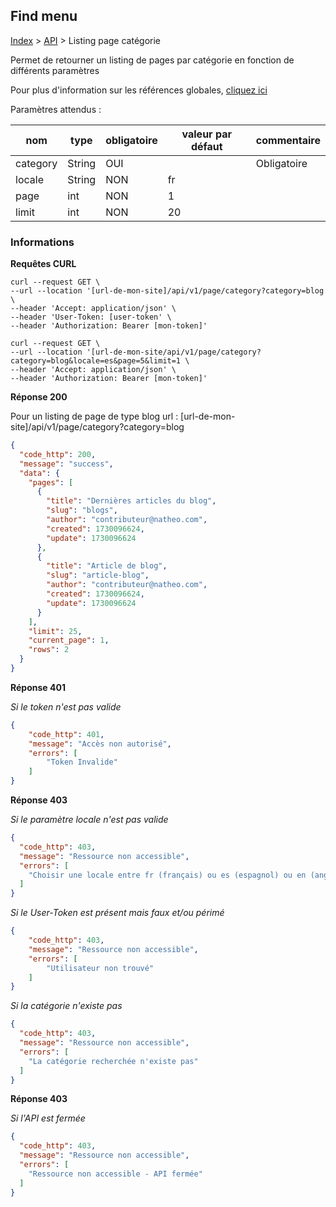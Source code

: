 ## Find menu

[Index](../../../index.md) > [API](../index.md) > Listing page catégorie

Permet de retourner un listing de pages par catégorie en fonction de différents paramètres



Pour plus d'information sur les références globales, [cliquez ici](../../Techniques/Références_globales.md)

Paramètres attendus :

| nom      | type   | obligatoire | valeur par défaut | commentaire |
|----------|--------|-------------|-------------------|-------------|
| category | String | OUI         |                   | Obligatoire |
| locale   | String | NON         | fr                |             |
| page     | int    | NON         | 1                 |             |
| limit    | int    | NON         | 20                |             |


### Informations


**Requêtes CURL**
`````shell
curl --request GET \
--url --location '[url-de-mon-site]/api/v1/page/category?category=blog \
--header 'Accept: application/json' \
--header 'User-Token: [user-token' \
--header 'Authorization: Bearer [mon-token]'
`````

`````shell
curl --request GET \
--url --location '[url-de-mon-site/api/v1/page/category?category=blog&locale=es&page=5&limit=1 \
--header 'Accept: application/json' \
--header 'Authorization: Bearer [mon-token]'
`````

**Réponse 200**

Pour un listing de page de type blog
url : [url-de-mon-site]/api/v1/page/category?category=blog
````json
{
  "code_http": 200,
  "message": "success",
  "data": {
    "pages": [
      {
        "title": "Dernières articles du blog",
        "slug": "blogs",
        "author": "contributeur@natheo.com",
        "created": 1730096624,
        "update": 1730096624
      },
      {
        "title": "Article de blog",
        "slug": "article-blog",
        "author": "contributeur@natheo.com",
        "created": 1730096624,
        "update": 1730096624
      }
    ],
    "limit": 25,
    "current_page": 1,
    "rows": 2
  }
}
````

**Réponse 401**

*Si le token n'est pas valide*
````json
{
    "code_http": 401,
    "message": "Accès non autorisé",
    "errors": [
        "Token Invalide"
    ]
}
````

**Réponse 403**


*Si le paramètre locale n'est pas valide*
````json
{
  "code_http": 403,
  "message": "Ressource non accessible",
  "errors": [
    "Choisir une locale entre fr (français) ou es (espagnol) ou en (anglais) "
  ]
}
````

*Si le User-Token est présent mais faux et/ou périmé*
````json
{
    "code_http": 403,
    "message": "Ressource non accessible",
    "errors": [
        "Utilisateur non trouvé"
    ]
}
````

*Si la catégorie n'existe pas*
````json
{
  "code_http": 403,
  "message": "Ressource non accessible",
  "errors": [
    "La catégorie recherchée n'existe pas"
  ]
}
````

**Réponse 403**

*Si l'API est fermée*
````json
{
  "code_http": 403,
  "message": "Ressource non accessible",
  "errors": [
    "Ressource non accessible - API fermée"
  ]
}
````